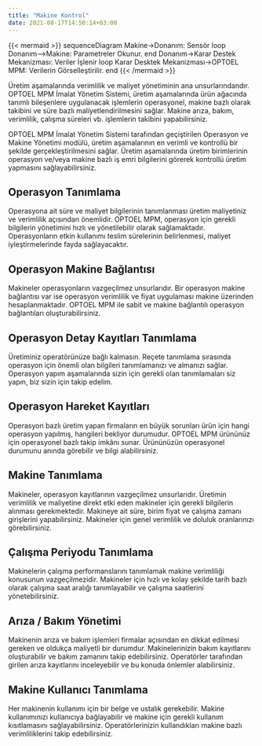 ```yaml
---
title: "Makine Kontrol"
date: 2021-08-17T14:50:14+03:00
---
```


{{< mermaid >}}
sequenceDiagram
    Makine->Donanım: Sensör
    loop 
        Donanım-->Makine: Parametreler Okunur.
    end
    Donanım->Karar Destek Mekanizması: Veriler İşlenir
    loop
        Karar Desktek Mekanizması->OPTOEL MPM: Verilerin Görselleştirilir.
    end
{{< /mermaid >}}

Üretim aşamalarında verimlilik ve maliyet yönetiminin ana unsurlarındandır. OPTOEL MPM İmalat Yönetim Sistemi, üretim aşamalarında ürün ağacında tanımlı bileşenlere uygulanacak işlemlerin operasyonel, makine bazlı olarak takibini ve süre bazlı maliyetlendirilmesini sağlar. Makine arıza, bakım, verimlilik, çalışma süreleri vb. işlemlerin takibini yapabilirsiniz.

OPTOEL MPM İmalat Yönetim Sistemi tarafından geçiştirilen Operasyon ve Makine Yönetimi modülü, üretim aşamalarının en verimli ve kontrollü bir şekilde gerçekleştirilmesini sağlar. Üretim aşamalarında üretim birimlerinin operasyon ve/veya makine bazlı iş emri bilgilerini görerek kontrollü üretim yapmasını sağlayabilirsiniz.

## Operasyon Tanımlama
Operasyona ait süre ve maliyet bilgilerinin tanımlanması üretim maliyetiniz ve verimlilik açısından önemlidir. OPTOEL MPM, operasyon için gerekli bilgilerin yönetimini hızlı ve yönetilebilir olarak sağlamaktadır. Operasyonların etkin kullanımı teslim sürelerinin belirlenmesi, maliyet iyleştirmelerinde fayda sağlayacaktır.

## Operasyon Makine Bağlantısı
Makineler operasyonların vazgeçilmez unsurlarıdır. Bir operasyon makine bağlantısı var ise operasyon verimlilik ve fiyat uygulaması makine üzerinden hesaplanmaktadır. OPTOEL MPM ile sabit ve makine bağlantılı operasyon bağlantıları oluşturabilirsiniz.

## Operasyon Detay Kayıtları Tanımlama
Üretiminiz operatörünüze bağlı kalmasın. Reçete tanımlama sırasında operasyon için önemli olan bilgileri tanımlamanızı ve almanızı sağlar. Operasyon yapım aşamalarında sizin için gerekli olan tanımlamaları siz yapın, biz sizin için takip edelim.

## Operasyon Hareket Kayıtları
Operasyon bazlı üretim yapan firmaların en büyük sorunları ürün için hangi operasyon yapılmış, hangileri bekliyor durumudur. OPTOEL MPM ürününüz için operasyonel bazlı takip imkânı sunar. Ürününüzün operasyonel durumunu anında görebilir ve bilgi alabilirsiniz.

## Makine Tanımlama
Makineler, operasyon kayıtlarının vazgeçilmez unsurlarıdır. Üretimin verimlilik ve maliyetine direkt etki eden makineler için gerekli bilgilerin alınması gerekmektedir. Makineye ait süre, birim fiyat ve çalışma zamanı girişlerini yapabilirsiniz. Makineler için genel verimlilik ve doluluk oranlarınızı görebilirsiniz.

## Çalışma Periyodu Tanımlama
Makinelerin çalışma performanslarını tanımlamak makine verimliliği konusunun vazgeçilmezidir. Makineler için hızlı ve kolay şekilde tarih bazlı olarak çalışma saat aralığı tanımlayabilir ve çalışma saatlerini yönetebilirsiniz.

## Arıza / Bakım Yönetimi
Makinenin arıza ve bakım işlemleri firmalar açısından en dikkat edilmesi gereken ve oldukça maliyetli bir durumdur. Makinelerinizin bakım kayıtlarını oluşturabilir ve bakım zamanını takip edebilirsiniz. Operatörler tarafından girilen arıza kayıtlarını inceleyebilir ve bu konuda önlemler alabilirsiniz.

## Makine Kullanıcı Tanımlama
Her makinenin kullanımı için bir belge ve ustalık gerekebilir. Makine kullanımınızı kullanıcıya bağlayabilir ve makine için gerekli kullanım kısıtlamasını sağlayabilirsiniz. Operatörlerinizin kullandıkları makine bazlı verimliliklerini takip edebilirsiniz.
